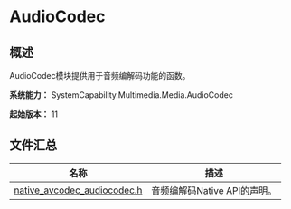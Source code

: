 # AudioCodec

## 概述

AudioCodec模块提供用于音频编解码功能的函数。

**系统能力：** SystemCapability.Multimedia.Media.AudioCodec

**起始版本：** 11
## 文件汇总

| 名称 | 描述 |
| -- | -- |
| [native_avcodec_audiocodec.h](capi-native-avcodec-audiocodec-h.md) | 音频编解码Native API的声明。 |
